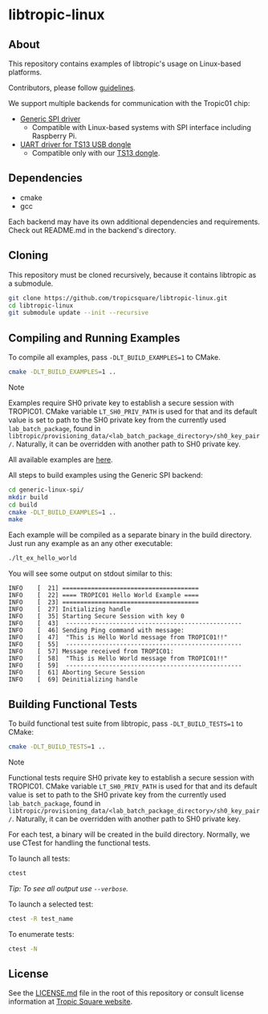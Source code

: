 # libtropic-linux

## About

This repository contains examples of libtropic's usage on Linux-based platforms.

Contributors, please follow [guidelines](https://github.com/tropicsquare/libtropic-stm32/blob/master/CONTRIBUTING.md).

We support multiple backends for communication with the Tropic01 chip:
* [Generic SPI driver](./generic-linux-spi/README.md)
    * Compatible with Linux-based systems with SPI interface including Raspberry Pi.
* [UART driver for TS13 USB dongle](./generic-linux-usb-dongle/README.md)
    * Compatible only with our [TS13 dongle](https://github.com/tropicsquare/ts-dev-kits/blob/main/ts1302-usb-dev-kit.md).

## Dependencies
* cmake
* gcc

Each backend may have its own additional dependencies and requirements. Check out README.md in the backend's directory.

## Cloning

This repository must be cloned recursively, because it contains libtropic as a submodule.

```bash
git clone https://github.com/tropicsquare/libtropic-linux.git
cd libtropic-linux
git submodule update --init --recursive
```

## Compiling and Running Examples

To compile all examples, pass `-DLT_BUILD_EXAMPLES=1` to CMake.
```bash
cmake -DLT_BUILD_EXAMPLES=1 ..
```
> [!NOTE]
> Examples require SH0 private key to establish a secure session with TROPIC01. CMake variable `LT_SH0_PRIV_PATH` is used for that and its default value is set to path to the SH0 private key from the currently used `lab_batch_package`, found in `libtropic/provisioning_data/<lab_batch_package_directory>/sh0_key_pair/`. Naturally, it can be overridden with another path to SH0 private key.

All available examples are [here](https://github.com/tropicsquare/libtropic/tree/master/examples).

All steps to build examples using the Generic SPI backend:
```bash
cd generic-linux-spi/
mkdir build
cd build
cmake -DLT_BUILD_EXAMPLES=1 ..
make
```

Each example will be compiled as a separate binary in the build directory. Just run any example as
an any other executable:
```bash
./lt_ex_hello_world
```

You will see some output on stdout similar to this:
```
INFO    [  21] ======================================
INFO    [  22] ==== TROPIC01 Hello World Example ====
INFO    [  23] ======================================
INFO    [  27] Initializing handle
INFO    [  35] Starting Secure Session with key 0
INFO    [  43] 	-------------------------------------------------
INFO    [  46] Sending Ping command with message:
INFO    [  47] 	"This is Hello World message from TROPIC01!!"
INFO    [  55] 	-------------------------------------------------
INFO    [  57] Message received from TROPIC01:
INFO    [  58] 	"This is Hello World message from TROPIC01!!"
INFO    [  59] 	-------------------------------------------------
INFO    [  61] Aborting Secure Session
INFO    [  69] Deinitializing handle
```

## Building Functional Tests
To build functional test suite from libtropic, pass `-DLT_BUILD_TESTS=1` to CMake:
```bash
cmake -DLT_BUILD_TESTS=1 ..
```

> [!NOTE]
> Functional tests require SH0 private key to establish a secure session with TROPIC01. CMake variable `LT_SH0_PRIV_PATH` is used for that and its default value is set to path to the SH0 private key from the currently used `lab_batch_package`, found in `libtropic/provisioning_data/<lab_batch_package_directory>/sh0_key_pair/`. Naturally, it can be overridden with another path to SH0 private key.

For each test, a binary will be created in the build directory. Normally, we use CTest for handling the functional tests.

To launch all tests:
```bash
ctest
```
*Tip: To see all output use `--verbose`.*

To launch a selected test:
```bash
ctest -R test_name
```

To enumerate tests:
```bash
ctest -N
```

## License

See the [LICENSE.md](LICENSE.md) file in the root of this repository or consult license information at [Tropic Square website](https://tropicsquare.com/license).